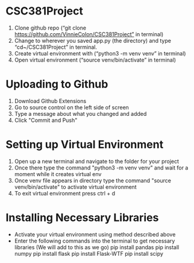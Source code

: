 # CSC381Project
1.	Clone github repo (“git clone https://github.com/VinnieColon/CSC381Project” in terminal)
2.	Change to wherever you saved app.py (the directory) and type “cd~/CSC381Project” in terminal.
3.	Create virtual environment with (“python3 -m venv venv” in terminal)
4.	Open virtual environment (“source venv/bin/activate” in terminal)


# Uploading to Github
1. Download Github Extensions
2. Go to source control on the left side of screen
3. Type a message about what you changed and added
4. Click "Commit and Push"


# Setting up Virtual Environment
1. Open up a new terminal and navigate to the folder for your project
2. Once there type the command "python3 -m venv venv" and wait for a moment while it creates virtual env
3. Once venv file appears in directory type the command "source venv/bin/activate" to activate virtual environment
4. To exit virtual environment press ctrl + d


# Installing Necessary Libraries
- Activate your virtual environment using method described above
- Enter the following commands into the terminal to get necessary libraries (We will add to this as we go)
    pip install pandas
    pip install numpy
    pip install flask
    pip install Flask-WTF
    pip install scipy
